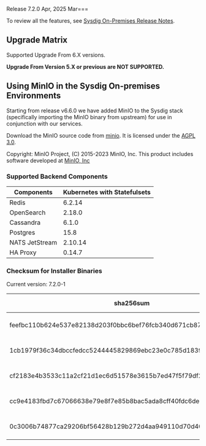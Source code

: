Release 7.2.0 Apr, 2025
Mar===

To review all the features, see [Sysdig On-Premises Release Notes](https://docs.sysdig.com/en/release-notes/sysdig-on-premises-release-notes/).

Upgrade Matrix
---

Supported Upgrade From 6.X versions.

**Upgrade From Version 5.X or previous are NOT SUPPORTED.**

## Using MinIO in the Sysdig On-premises Environments

Starting from release v6.6.0 we have added MinIO to the Sysdig stack (specifically importing the MinIO binary from upstream) for use in conjunction with our services.

Download the MinIO source code from [minio](https://github.com/minio/minio). It is licensed under the [AGPL 3.0](https://github.com/minio/minio/blob/master/LICENSE).

Copyright: MinIO Project, (C) 2015-2023 MinIO, Inc. This product includes software developed at [MinIO, Inc](https://min.io/)

### Supported Backend Components

| **Components** | **Kubernetes with Statefulsets** |
|---|---|
| Redis                      | 6.2.14 |
| OpenSearch                 | 2.18.0 |
| Cassandra                  | 6.1.0 |
| Postgres                   | 15.8 |
| NATS JetStream             | 2.10.14 |
| HA Proxy                   | 0.14.7 |


### Checksum for Installer Binaries

Current version: 7.2.0-1

| **sha256sum** | **Installer binary** |
|---|---|
| feefbc110b624e537e82138d203f0bbc6bef76fcb340d671cb8740c35c69831c | installer-darwin-amd64 |
| 1cb1979f36c34dbccfedcc5244445829869ebc23e0c785d18393c80c2fd5e259 | installer-darwin-arm64 |
| cf2183e4b3533c11a2cf21d1ec6d51578e3615b7ed47f5f79df2169bfbc46d5d | installer-linux-amd64 |
| cc9e4183fbd7c67066638e79e8f7e85b8bac5ada8cff40fdc6de807973b1a766 | installer-linux-arm |
| 0c3006b74877ca29206bf56428b129b272d4aa949110d70d40c6bda6e8f79c15 | installer-linux-arm64 |

